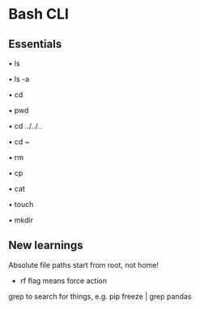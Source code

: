 # Bash CLI

## Essentials
• ls

• ls -a

• cd

• pwd

• cd ../../..

• cd ~

• rm

• cp

• cat

• touch

• mkdir

## New learnings
Absolute file paths start from root, not home!

- rf flag means force action

grep to search for things, e.g. pip freeze | grep pandas
